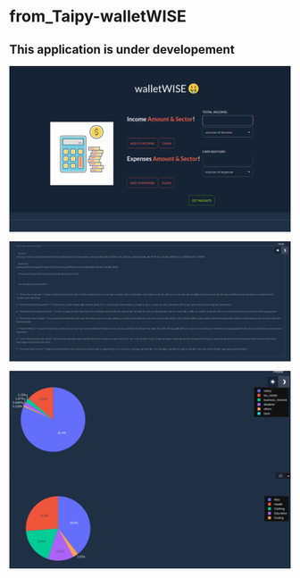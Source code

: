 # from_Taipy-walletWISE

## This application is under developement

![Interface](./Interface.png)

![Text Insight](./text_output.png)

![Pi Chart](./pi_chart.png)